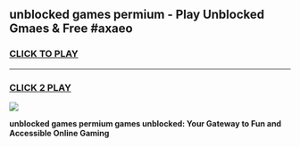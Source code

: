 
## unblocked games permium - Play Unblocked Gmaes & Free #axaeo
<h3>
<a href="https://news.freeplayer.one?title=unblocked_games_permium&ref=24F">CLICK TO PLAY</a></h3>
<hr>

<h3>
<a href="https://news.freeplayer.one?title=unblocked_games_permium&ref=24F">CLICK 2 PLAY</a>
  
</h3>

<a href="https://news.freeplayer.one?title=unblocked_games_permium&ref=24F/"><img src="https://clearcache.store/games.png"></a>


**unblocked games permium games unblocked: Your Gateway to Fun and Accessible Online Gaming**
